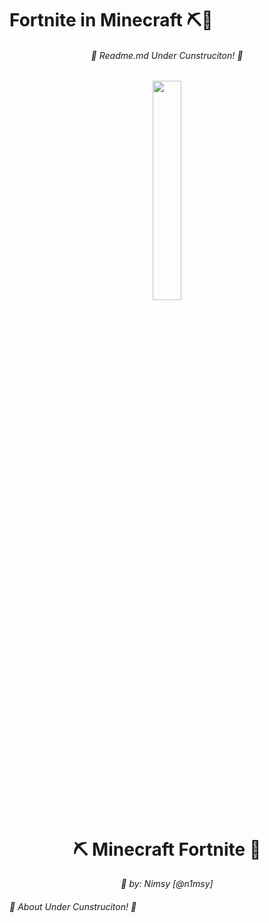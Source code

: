 # Fortnite in Minecraft ⛏️🧱

<div align="center">
    <h6>🚧 Readme.md Under Cunstruciton! 🚧 </h6>
    <img src="https://media.discordapp.net/attachments/747612986255999057/1200530674566832248/final_v2.jpg?ex=65c68451&is=65b40f51&hm=f26773296c79f04be983f059dbe1d97d0a1a8429b93c8c587b54cac2621021cd&=&format=webp&width=808&height=454" style="width:30%">
    <h1> <b>⛏️ Minecraft Fortnite 🧱</b></h1>
    <p><i>🎊 by: Nimsy [@n1msy]</i></p>
    

</div>
<h6>🚧 About Under Cunstruciton! 🚧 </h6>